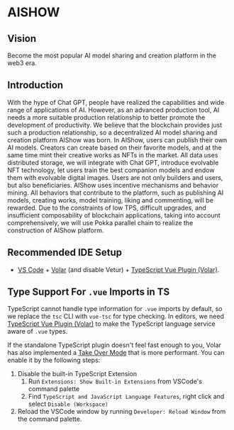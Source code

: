 # AISHOW 

## Vision

Become the most popular AI model sharing and creation platform in the web3 era.

## Introduction

With the hype of Chat GPT, people have realized the capabilities and wide range of applications of AI. However, as an advanced production tool, AI needs a more suitable production relationship to better promote the development of productivity. We believe that the blockchain provides just such a production relationship, so a decentralized AI model sharing and creation platform AIShow was born.
In AIShow, users can publish their own AI models. Creators can create based on their favorite models, and at the same time mint their creative works as NFTs in the market. All data uses distributed storage, we will integrate with Chat GPT, introduce evolvable NFT technology, let users train the best companion models and endow them with evolvable digital images.
Users are not only builders and users, but also beneficiaries. AIShow uses incentive mechanisms and behavior mining. All behaviors that contribute to the platform, such as publishing AI models, creating works, model training, liking and commenting, will be rewarded.
Due to the constraints of low TPS, difficult upgrades, and insufficient composability of blockchain applications, taking into account comprehensively, we will use Pokka parallel chain to realize the construction of AIShow platform.

## Recommended IDE Setup

- [VS Code](https://code.visualstudio.com/) + [Volar](https://marketplace.visualstudio.com/items?itemName=Vue.volar) (and disable Vetur) + [TypeScript Vue Plugin (Volar)](https://marketplace.visualstudio.com/items?itemName=Vue.vscode-typescript-vue-plugin).

## Type Support For `.vue` Imports in TS

TypeScript cannot handle type information for `.vue` imports by default, so we replace the `tsc` CLI with `vue-tsc` for type checking. In editors, we need [TypeScript Vue Plugin (Volar)](https://marketplace.visualstudio.com/items?itemName=Vue.vscode-typescript-vue-plugin) to make the TypeScript language service aware of `.vue` types.

If the standalone TypeScript plugin doesn't feel fast enough to you, Volar has also implemented a [Take Over Mode](https://github.com/johnsoncodehk/volar/discussions/471#discussioncomment-1361669) that is more performant. You can enable it by the following steps:

1. Disable the built-in TypeScript Extension
   1. Run `Extensions: Show Built-in Extensions` from VSCode's command palette
   2. Find `TypeScript and JavaScript Language Features`, right click and select `Disable (Workspace)`
2. Reload the VSCode window by running `Developer: Reload Window` from the command palette.
